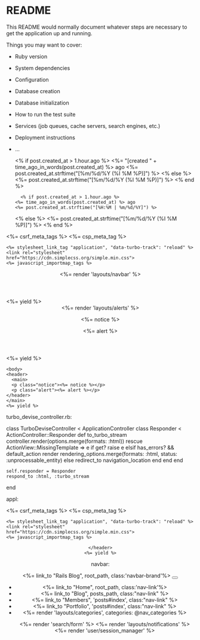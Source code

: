 # README

This README would normally document whatever steps are necessary to get the
application up and running.

Things you may want to cover:

* Ruby version

* System dependencies

* Configuration

* Database creation

* Database initialization

* How to run the test suite

* Services (job queues, cache servers, search engines, etc.)

* Deployment instructions

* ...


    <% if post.created_at > 1.hour.ago %>
      <%=  "[created " + time_ago_in_words(post.created_at) %> ago
      <%= post.created_at.strftime("[%m/%d/%Y (%I %M %P)]") %>
    <% else %>
      <%= post.created_at.strftime("[%m/%d/%Y (%I %M %P)]") %>
    <% end %>

        <% if post.created_at > 1.hour.ago %>
      <%= time_ago_in_words(post.created_at) %> ago
      <%= post.created_at.strftime("[%H:%M | %m/%d/%Y]") %>
    <% else %>
      <%= post.created_at.strftime("[%m/%d/%Y (%I %M %P)]") %>
    <% end %>




    <!DOCTYPE html>
<html>
  <head>
    <title>AdubbBlog</title>
    <meta name="viewport" content="width=device-width,initial-scale=1">
    <%= csrf_meta_tags %>
    <%= csp_meta_tag %>

    <%= stylesheet_link_tag "application", "data-turbo-track": "reload" %>
    <link rel="stylesheet" href="https://cdn.simplecss.org/simple.min.css">
    <%= javascript_importmap_tags %>
  </head>

  <body>
    <header>
      <%= render 'layouts/navbar' %>
    </header>
    <%= yield %>
  </body>
</html>


  <body>
    <header>
      <%= render 'layouts/alerts' %>
      <p class="notice"><%= notice %></p>
      <p class="alert"><%= alert %></p>
    </header>
    <%= yield %>
  </body>


    <body>
    <header>
      <main>
      <p class="notice"><%= notice %></p>
      <p class="alert"><%= alert %></p>
    </header>
    </main>
    <%= yield %>
  </body>

turbo_devise_controller.rb:

  class TurboDeviseController < ApplicationController
    class Responder < ActionController::Responder
      def to_turbo_stream
        controller.render(options.merge(formats: :html))
      rescue ActionView::MissingTemplate => e
        if get?
          raise e
        elsif has_errors? && default_action
          render rendering_options.merge(formats: :html, status: :unprocessable_entity)
        else
          redirect_to navigation_location
        end
      end
    end
  
    self.responder = Responder
    respond_to :html, :turbo_stream
end


appl:
<!DOCTYPE html>
<html>
  <head>
    <title>AdubbBlog</title>
    <meta name="viewport" content="width=device-width,initial-scale=1">
    <%= csrf_meta_tags %>
    <%= csp_meta_tag %>

    <%= stylesheet_link_tag "application", "data-turbo-track": "reload" %>
    <link rel="stylesheet" href="https://cdn.simplecss.org/simple.min.css">
    <%= javascript_importmap_tags %>
  </head>

  <body>
    <header>
    
    </header>
    <%= yield %>
  </body>
</html>


navbar:

<nav class="navbar navbar-expand-lg navbar-light bg-light">
  <div class="container-fluid">
    <%= link_to "Rails Blog", root_path, class:'navbar-brand'%>
    <button class="navbar-toggler" type="button" data-bs-toggle="collapse" data-bs-target="#navbarSupportedContent" aria-controls="navbarSupportedContent" aria-expanded="false" aria-label="Toggle navigation">
      <span class="navbar-toggler-icon"></span>
    </button>
    <div class="collapse navbar-collapse" id="navbarSupportedContent">
      <ul class="navbar-nav me-auto mb-2 mb-lg-0">
        <li class="nav-item">
          <%= link_to "Home", root_path, class:'nav-link'%>
        </li>
        <li class="nav-item">
          <%= link_to "Blog", posts_path, class:"nav-link" %>
        </li>
        <li class="nav-item">
          <%= link_to "Members", 'posts#index', class:"nav-link" %>
        </li>
        <li class="nav-item">
          <%= link_to "Portfolio", 'posts#index', class:"nav-link" %>
        </li>
        <li class="nav-item">
          <%= render 'layouts/categories', categories: @nav_categories %>
        </li>
      </ul>
      <ul class="navbar-nav">
        <%= render 'search/form' %>
        <%= render 'layouts/notifications' %>
        <%= render 'user/session_manager' %>
      </ul>
    </div>
  </div>
</nav>